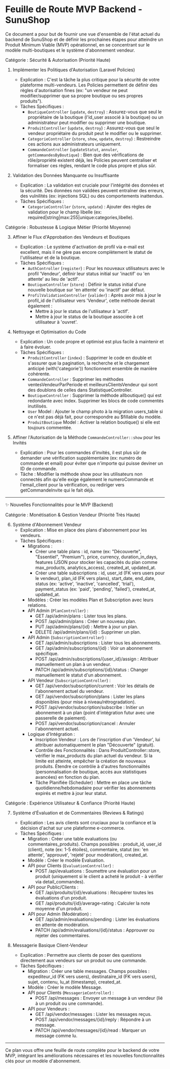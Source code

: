 # Feuille de Route MVP Backend - SunuShop

Ce document a pour but de fournir une vue d'ensemble de l'état actuel du backend de SunuShop et de définir les prochaines étapes pour atteindre un Produit Minimum Viable (MVP) opérationnel, en se concentrant sur le modèle multi-boutiques et le système d'abonnement vendeur.

Catégorie : Sécurité & Autorisation (Priorité Haute)

1. Implémenter les Politiques d'Autorisation (Laravel Policies)
    * Explication : C'est la tâche la plus critique pour la sécurité de votre plateforme multi-vendeurs. Les Policies permettent de définir des règles d'autorisation fines (ex: "un vendeur
        ne peut modifier/supprimer que sa propre boutique ou ses propres produits").
    * Tâches Spécifiques :
        * `BoutiqueController` (`update`, `destroy`) : Assurez-vous que seul le propriétaire de la boutique (l'id_user associé à la boutique) ou un administrateur peut modifier ou
            supprimer une boutique.
        * `ProduitController` (`update`, `destroy`) : Assurez-vous que seul le vendeur propriétaire du produit peut le modifier ou le supprimer.
        * `CategorieController` (`store`, `show`, `update`, `destroy`) : Restreindre ces actions aux administrateurs uniquement.
        * `CommandeController` (`updateStatut`, `annuler`, `getCommandesByBoutique`) : Bien que des vérifications de rôle/propriété existent déjà, les Policies peuvent centraliser et
            formaliser ces règles, rendant le code plus propre et plus sûr.

2. Validation des Données Manquante ou Insuffisante
    * Explication : La validation est cruciale pour l'intégrité des données et la sécurité. Des données non validées peuvent entraîner des erreurs, des vulnilités (ex: injections SQL) ou
        des comportements inattendus.
    * Tâches Spécifiques :
        * `CategorieController` (`store`, `update`) : Ajouter des règles de validation pour le champ libelle (ex: required|string|max:255|unique:categories,libelle).

Catégorie : Robustesse & Logique Métier (Priorité Moyenne)

3. Affiner le Flux d'Approbation des Vendeurs et Boutiques
    * Explication : Le système d'activation de profil via e-mail est excellent, mais il ne gère pas encore complètement le statut de l'utilisateur et de la boutique.
    * Tâches Spécifiques :
        * `AuthController` (`register`) : Pour les nouveaux utilisateurs avec le profil 'Vendeur', définir leur status initial sur 'inactif' ou 'en attente' au lieu de 'actif'.
        * `BoutiqueController` (`store`) : Définir le status initial d'une nouvelle boutique sur 'en attente' ou 'inactif' par défaut.
        * `ProfilValidationController` (`valider`) : Après avoir mis à jour le profil_id de l'utilisateur vers 'Vendeur', cette méthode devrait également :
            * Mettre à jour le status de l'utilisateur à 'actif'.
            * Mettre à jour le status de la boutique associée à cet utilisateur à 'ouvret'.

4. Nettoyage et Optimisation du Code
    * Explication : Un code propre et optimisé est plus facile à maintenir et à faire évoluer.
    * Tâches Spécifiques :
        * `ProduitController` (`index`) : Supprimer le code en double et s'assurer que la pagination, la recherche et le chargement anticipé (with('categorie')) fonctionnent ensemble de
            manière cohérente.
        * `CommandeController` : Supprimer les méthodes ventesVendeurParPeriode et meilleursClientsVendeur qui sont des doublons de celles dans StatistiqueController.
        * `BoutiqueController` : Supprimer la méthode allboutique() qui est redondante avec index. Supprimer les blocs de code commentés inutilisés.
        * `User` Model : Ajouter le champ photo à la migration users_table si ce n'est pas déjà fait, pour correspondre au $fillable du modèle.
        * `ProduitBoutique` Model : Activer la relation boutique() si elle est toujours commentée.

5. Affiner l'Autorisation de la Méthode `CommandeController::show` pour les Invités
    * Explication : Pour les commandes d'invités, il est plus sûr de demander une vérification supplémentaire (ex: numéro de commande et email) pour éviter que n'importe qui puisse deviner
        un ID de commande.
    * Tâche : Modifier la méthode show pour les utilisateurs non connectés afin qu'elle exige également le numeroCommande et l'email_client pour la vérification, ou rediriger vers
        getCommandeInvite qui le fait déjà.

---

✨ Nouvelles Fonctionnalités pour le MVP (Backend)

Catégorie : Monétisation & Gestion Vendeur (Priorité Très Haute)

6. Système d'Abonnement Vendeur
    * Explication : Mise en place des plans d'abonnement pour les vendeurs.
    * Tâches Spécifiques :
        * Migrations :
            * Créer une table plans : id, name (ex: "Découverte", "Essentiel", "Premium"), price, currency, duration_in_days, features (JSON pour stocker les capacités du plan comme
                max_products, analytics_access), created_at, updated_at.
            * Créer une table subscriptions : id, user_id (FK vers users pour le vendeur), plan_id (FK vers plans), start_date, end_date, status (ex: 'active', 'inactive', 'cancelled',
                'trial'), payment_status (ex: 'paid', 'pending', 'failed'), created_at, updated_at.
        * Modèles : Créer les modèles Plan et Subscription avec leurs relations.
        * API Admin (`PlanController`) :
            * GET /api/admin/plans : Lister tous les plans.
            * POST /api/admin/plans : Créer un nouveau plan.
            * PUT /api/admin/plans/{id} : Mettre à jour un plan.
            * DELETE /api/admin/plans/{id} : Supprimer un plan.
        * API Admin (`SubscriptionController`) :
            * GET /api/admin/subscriptions : Lister tous les abonnements.
            * GET /api/admin/subscriptions/{id} : Voir un abonnement spécifique.
            * POST /api/admin/subscriptions/{user_id}/assign : Attribuer manuellement un plan à un vendeur.
            * PATCH /api/admin/subscriptions/{id}/status : Changer manuellement le statut d'un abonnement.
        * API Vendeur (`SubscriptionController`) :
            * GET /api/vendor/subscription/current : Voir les détails de l'abonnement actuel du vendeur.
            * GET /api/vendor/subscription/plans : Lister les plans disponibles (pour mise à niveau/rétrogradation).
            * POST /api/vendor/subscription/subscribe : Initier un abonnement à un plan (point d'intégration futur avec une passerelle de paiement).
            * POST /api/vendor/subscription/cancel : Annuler l'abonnement actuel.
        * Logique d'Intégration :
            * Inscription Vendeur : Lors de l'inscription d'un 'Vendeur', lui attribuer automatiquement le plan "Découverte" (gratuit).
            * Contrôle des Fonctionnalités : Dans ProduitController::store, vérifier le max_products du plan actuel du vendeur. Si la limite est atteinte, empêcher la création de nouveaux
                produits. Étendre ce contrôle à d'autres fonctionnalités (personnalisation de boutique, accès aux statistiques avancées) en fonction du plan.
            * Tâche Planifiée (Scheduler) : Mettre en place une tâche quotidienne/hebdomadaire pour vérifier les abonnements expirés et mettre à jour leur statut.

Catégorie : Expérience Utilisateur & Confiance (Priorité Haute)

7. Système d'Évaluation et de Commentaires (Reviews & Ratings)
    * Explication : Les avis clients sont cruciaux pour la confiance et la décision d'achat sur une plateforme e-commerce.
    * Tâches Spécifiques :
        * Migration : Créer une table evaluations (ou commentaires_produits). Champs possibles : produit_id, user_id (client), note (ex: 1-5 étoiles), commentaire, statut (ex: 'en
            attente', 'approuvé', 'rejeté' pour modération), created_at.
        * Modèle : Créer le modèle Evaluation.
        * API pour Clients (`EvaluationController`) :
            * POST /api/evaluations : Soumettre une évaluation pour un produit (uniquement si le client a acheté le produit - à vérifier via detail_commandes).
        * API pour Public/Clients :
            * GET /api/produits/{id}/evaluations : Récupérer toutes les évaluations d'un produit.
            * GET /api/produits/{id}/average-rating : Calculer la note moyenne d'un produit.
        * API pour Admin (Modération) :
            * GET /api/admin/evaluations/pending : Lister les évaluations en attente de modération.
            * PATCH /api/admin/evaluations/{id}/status : Approuver ou rejeter des commentaires.

8. Messagerie Basique Client-Vendeur
    * Explication : Permettre aux clients de poser des questions directement aux vendeurs sur un produit ou une commande.
    * Tâches Spécifiques :
        * Migration : Créer une table messages. Champs possibles : expediteur_id (FK vers users), destinataire_id (FK vers users), sujet, contenu, lu_at (timestamp), created_at.
        * Modèle : Créer le modèle Message.
        * API pour Clients (`MessagerieController`) :
            * POST /api/messages : Envoyer un message à un vendeur (lié à un produit ou une commande).
        * API pour Vendeurs :
            * GET /api/vendor/messages : Lister les messages reçus.
            * POST /api/vendor/messages/{id}/reply : Répondre à un message.
            * PATCH /api/vendor/messages/{id}/read : Marquer un message comme lu.

---

Ce plan vous offre une feuille de route complète pour le backend de votre MVP, intégrant les améliorations nécessaires et les nouvelles fonctionnalités clés pour un modèle d'abonnement.


